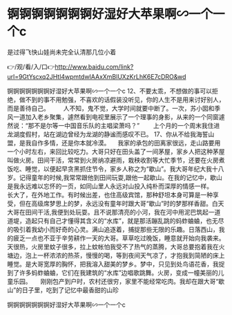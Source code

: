 # 锕锕锕锕锕锕锕好湿好大苹果啊∽一个一个c
是过得飞快山娃尚未完全认清那几位小着

👉/观/看/入/口👉http://www.baidu.com/link?url=9GtYscxq2JHtl4wpmtdwIAAxXmBlUXzKrLhK6E7cDRO&wd

锕锕锕锕锕锕锕好湿好大苹果啊∽一个一个c	12、不要太乖，不想做的事可以拒绝，做不到的事不用勉强，不喜欢的话假装没听见，你的人生不是用来讨好别人，而是善待自己。
　　人不知，鬼不觉，大学时间就要中断了。一次，苏小囡和季风一道加入老乡聚集，遽然看到电视里展示了一个理事的身影，从来的一个同窗遽然说：“那不是尔等一中国音乐队的主唱梁萧吗？”
　　上个月的一个周末我住进龙湖度假村，站在湖边曾经为龙湖的静谧而感叹不已。
	17、你从不给我海誓山盟，是我自作多情，还是你本就冷漠。
　我家的承包的田离家很远，走山路要用一个小时左右，来回比较吃力。大哥只好在田头盖了一间茅屋，家乡人把这种茅屋叫做火房。田间干活，常常到火房纳凉避雨，栽秧收割等大忙季节，还要在火房煮饭吃、睡觉，以便起早贪黑抓住节令，家乡人称之为“歇山”。我大哥年纪大我十八岁。记得童年的时候,我常常跟他到田间玩耍,跟他一起歇山。在我的记忆中，歇山是我永远难以忘怀的一页，如同山里人永远对山投入纯朴而深厚的情感一样。　　长大了，在外地工作。有时候出差，也住高级宾馆，那种舒坦本身可算是一种享受，但在高级席梦思上的梦，永远没有童年时跟大哥“歇山”时的梦那样香甜。白天大哥在田间干活,我便到处玩耍。且不说那清亮的小河，我在河中用泥巴筑起一道道堤，造起只有自己才懂得其含义的“水库”，就是那活蹦乱跳的蚂蚱蛐蛐，也无尽的吸引着我幼小而好奇的心灵。满山追逐着，捕捉那些无限的乐趣。日落西山，我的疲乏一点也不亚于辛劳耕作一天的大哥。草草吃过晚饭，睡意就开始向我袭来。天很热，火房里蚊子很多，拉上蚊帐怕我受不了热气的蒸腾，大哥总要抱着我在火塘边，泡上一杯浓浓的热茶，慢慢的喝，等到夜间天气凉了，才抱我到简陋的床上睡觉。是大哥宽厚的胸怀，把我溶入甜美的梦乡。梦中，只见到处鸟语花香，我捉到了许多蚂蚱蛐蛐，它们在我建筑的“水库”边唱歌跳舞。火房，变成一幢美丽的儿童乐园。　　刚刚包产到户时，农村还很穷，家里不能经常吃肉。我却在跟大哥“歇山”的日子里，吃到了记忆中最香甜的山珍

锕锕锕锕锕锕锕好湿好大苹果啊∽一个一个c
